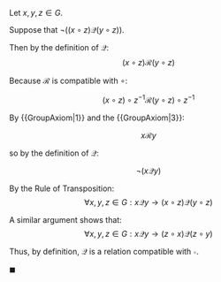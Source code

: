 Let $x, y, z \in G$.

Suppose that $\neg \left( {\left( {x \circ z}\right)   \mathcal{Q} \left( {y \circ z}\right) }\right)$.

Then by the definition of $\mathcal{Q}$:
$$\left( {x \circ z}\right)   \mathcal{R} \left( {y \circ z}\right)$$

Because $\mathcal{R}$ is compatible with $\circ$:

$$\left( {x \circ z}\right) \circ z^{-1}   \mathcal{R} \left( {y \circ z}\right) \circ z^{-1}$$


By {{GroupAxiom|1}} and the {{GroupAxiom|3}}:

$$x   \mathcal{R} y$$

so by the definition of $\mathcal{Q}$:

$$\neg \left( {x   \mathcal{Q} y}\right)$$


By the Rule of Transposition:
$$\forall x, y, z \in G: x   \mathcal{Q} y \to \left( {x \circ z}\right)   \mathcal{Q} \left( {y \circ z}\right)$$

A similar argument shows that:
$$\forall x, y, z \in G: x   \mathcal{Q} y \to \left( {z \circ x}\right)   \mathcal{Q} \left( {z \circ y}\right)$$

Thus, by definition, $\mathcal{Q}$ is a relation compatible with $\circ$.

$\blacksquare$